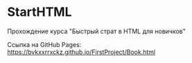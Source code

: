 # StartHTML
Прохождение курса "Быстрый страт в HTML для новичков"

Ссылка на GitHub Pages: https://bvkxxrrxckz.github.io/FirstProject/Book.html
